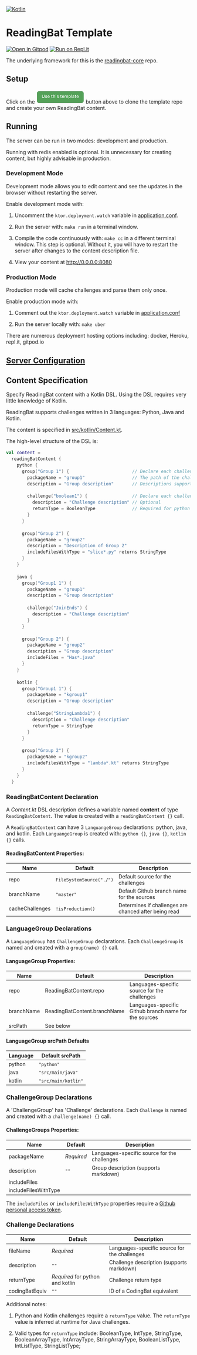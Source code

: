 [![Kotlin](https://img.shields.io/badge/%20language-Kotlin-red.svg)](https://kotlinlang.org/)

# ReadingBat Template

[![Open in Gitpod](https://gitpod.io/button/open-in-gitpod.svg)](https://gitpod.io/#https://github.com/readingbat/readingbat-template)
[![Run on Repl.it](https://repl.it/badge/github/readingbat/readingbat-template)](https://repl.it/github/readingbat/readingbat-template)

The underlying framework for this is the [readingbat-core](https://github.com/readingbat/readingbat-core) repo.

## Setup

Click on the [![](docs/template_button.png)](https://github.com/readingbat/readingbat-template/generate) 
button above to clone the template repo and create your own ReadingBat content.

## Running

The server can be run in two modes: development and production.

Running with redis enabled is optional. It is unnecessary for creating content, but 
highly advisable in production. 

### Development Mode

Development mode allows you to edit content and see the updates in the browser without
restarting the server.

Enable development mode with:

1) Uncomment the `ktor.deployment.watch` variable in [application.conf](./src/main/resources/application.conf#L31).

2) Run the server with: `make run` in a terminal window.

3) Compile the code continuously with: `make cc` in a different terminal window. This step is optional.
Without it, you will have to restart the server after changes to the content description file. 

4) View your content at http://0.0.0.0:8080

### Production Mode

Production mode will cache challenges and parse them only once. 

Enable production mode with:

1) Comment out the `ktor.deployment.watch` variable in [application.conf](/src/main/resources/application.conf#L31)

2) Run the server locally with: `make uber`

There are numerous deployment hosting options including: docker, Heroku, repl.it, gitpod.io

## [Server Configuration](/wiki/Server-Configuration)

## Content Specification

Specify ReadingBat content with a Kotlin DSL. Using the DSL requires very little knowledge of Kotlin.

ReadingBat supports challenges written in 3 languages: Python, Java and Kotlin.

The content is specified in [src/kotlin/Content.kt](./src/kotlin/Content.kt).

The high-level structure of the DSL is:
```kotlin
val content = 
  readingBatContent { 
    python {
      group("Group 1") {                        // Declare each challenge group
        packageName = "group1"                  // The path of the challenges in this group
        description = "Group description"       // Descriptions support markdown

        challenge("boolean1") {                 // Declare each challenge
          description = "Challenge description" // Optional
          returnType = BooleanType              // Required for python challenges
        }
      }     

      group("Group 2") {
        packageName = "group2"
        description = "Description of Group 2"  
        includeFilesWithType = "slice*.py" returns StringType
      }
    }

    java {
      group("Group1 1") {
        packageName = "group1"
        description = "Group description"

        challenge("JoinEnds") {
          description = "Challenge description"
        }
      }

      group("Group 2") {
        packageName = "group2"
        description = "Group description"
        includeFiles = "Has*.java"
      }
    }

    kotlin {
      group("Group1 1") {
        packageName = "kgroup1"
        description = "Group description"

        challenge("StringLambda1") {
          description = "Challenge description"
          returnType = StringType
        }
      }

      group("Group 2") {
        packageName = "kgroup2"
        includeFilesWithType = "lambda*.kt" returns StringType
      }
    }
  }
```

### ReadingBatContent Declaration

A *Content.kt* DSL description defines a variable named **content** of type `ReadingBatContent`.
The value is created with a `readingBatContent {}` call.

A `ReadingBatContent` can have 3 `LanguangeGroup` declarations: python, java, and kotlin.
Each `LanguangeGroup` is created with: `python {}`, `java {}`, `kotlin {}` calls.

#### ReadingBatContent Properties:
| Name            | Default                | Description                                                |
|-----------------|------------------------|------------------------------------------------------------|
| repo            | `FileSystemSource("./")` | Default source for the challenges    |
| branchName      | `"master"`               | Default Github branch name for the sources |
| cacheChallenges | `!isProduction()`        | Determines if challenges are chanced after being read | 


### LanguageGroup Declarations

A `LanguageGroup` has `ChallengeGroup` declarations. 
Each `ChallengeGroup` is named and created with a `group(name) {}` call. 

#### LanguageGroup Properties:
| Name            | Default                       | Description                                                |
|-----------------|-------------------------------|------------------------------------------------------------|
| repo            | ReadingBatContent.repo        | Languages-specific source for the challenges    |
| branchName      | ReadingBatContent.branchName  | Languages-specific Github branch name for the sources |
| srcPath         | See below                     |

#### LanguageGroup srcPath Defaults

| Language | Default srcPath   |
|----------|-------------------|
| python   | `"python"`          |
| java     | `"src/main/java"`   |
| kotlin   | `"src/main/kotlin"` |


### ChallengeGroup Declarations

A 'ChallengeGroup' has 'Challenge' declarations. 
Each `Challenge` is named and created with a `challenge(name) {}` call. 

#### ChallengeGroups Properties:
| Name                 | Default                       | Description                                                |
|----------------------|--------------|------------------------------------------------------------|
| packageName          | *Required*   | Languages-specific source for the challenges    |
| description          | `""`         | Group description (supports markdown) |
| includeFiles         |              |                                       |
| includeFilesWithType |              |                                       |

The `includeFiles` or `includeFilesWithType` properties require a 
[Github personal access token](https://help.github.com/en/github/authenticating-to-github/creating-a-personal-access-token-for-the-command-line).

### Challenge Declarations

| Name           | Default                          | Description                                                |
|----------------|----------------------------------|------------------------------------------------------------|
| fileName       | *Required*                       | Languages-specific source for the challenges    |
| description    | `""`                             | Challenge description (supports markdown) |
| returnType     | *Required* for python and kotlin | Challenge return type |
| codingBatEquiv | `""`                             | ID of a CodingBat equivalent |


Additional notes:

1) Python and Kotlin challenges require a `returnType` value. 
The `returnType` value is inferred at runtime for Java challenges.

2) Valid types for `returnType` include:
  BooleanType, IntType, StringType, BooleanArrayType, IntArrayType, StringArrayType, BooleanListType,
  IntListType, StringListType;
 




